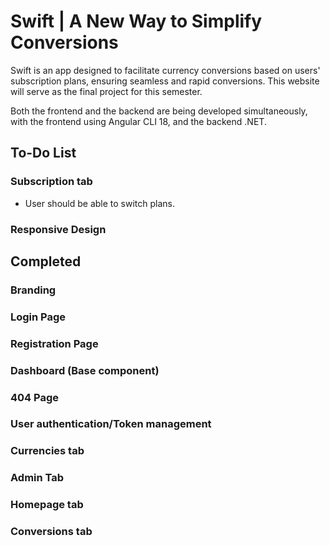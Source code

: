 # Swift | A New Way to Simplify Conversions

Swift is an app designed to facilitate currency conversions based on users' subscription plans, ensuring seamless and rapid conversions. This website will serve as the final project for this semester.

Both the frontend and the backend are being developed simultaneously, with the frontend using Angular CLI 18, and the backend .NET.

## To-Do List

### Subscription tab

- User should be able to switch plans.

### Responsive Design

## Completed

### Branding

### Login Page

### Registration Page

### Dashboard (Base component)

### 404 Page

### User authentication/Token management

### Currencies tab

### Admin Tab

### Homepage tab

### Conversions tab
